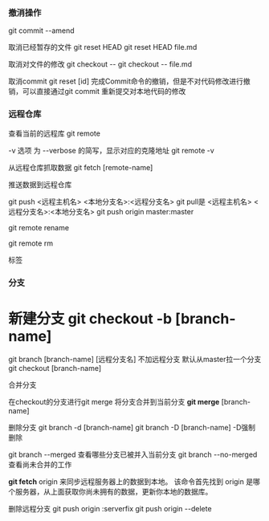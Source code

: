 
### 撤消操作
git commit --amend

取消已经暂存的文件
git reset HEAD <file>
git reset HEAD file.md

取消对文件的修改
git checkout -- <file>
git checkout -- file.md

取消commit
git reset [id] 
完成Commit命令的撤销，但是不对代码修改进行撤销，可以直接通过git commit 重新提交对本地代码的修改


### 远程仓库
查看当前的远程库
git remote

 -v 选项 为 --verbose 的简写，显示对应的克隆地址
git remote -v

从远程仓库抓取数据
git fetch [remote-name]

推送数据到远程仓库

git push <远程主机名> <本地分支名>:<远程分支名>  git pull是 <远程主机名> <远程分支名>:<本地分支名>
git push origin master:master



git remote rename

git remote rm

标签

### 分支

新建分支
git checkout -b [branch-name]
=
git branch [branch-name] [远程分支名] 不加远程分支 默认从master拉一个分支
git checkout [branch-name]

合并分支

在checkout的分支进行git merge 将分支合并到当前分支
**git merge** [branch-name]

删除分支
git branch -d [branch-name]
git branch -D [branch-name] -D强制删除


git branch --merged 查看哪些分支已被并入当前分支
git branch --no-merged 查看尚未合并的工作



**git fetch** origin 来同步远程服务器上的数据到本地。
该命令首先找到 origin 是哪个服务器，从上面获取你尚未拥有的数据，更新你本地的数据库。

删除远程分支
git push origin :serverfix
git push origin --delete <BranchName>
